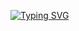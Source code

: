 [![Typing SVG](https://readme-typing-svg.demolab.com?font=Fira+Code&size=29&duration=2000&color=1AAE45&multiline=true&width=456&height=200&lines=Currently+building+...;-+Pracareer;-+Manuscript+AI;-+Portfolio)](https://git.io/typing-svg)
